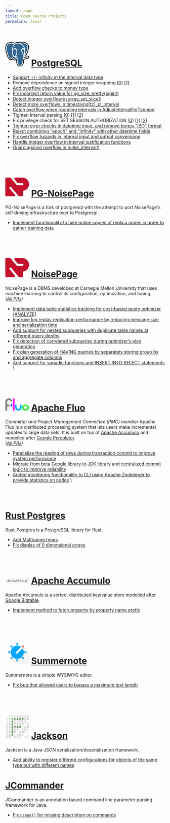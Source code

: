 ```yaml
---
layout: page
title: Open Source Projects
permalink: /oss/
---
```


# [<img src="/assets/img/pg_logo.png" width="75"/>](https://www.postgresql.org/) [PostgreSQL](https://www.postgresql.org/)
- [Support +/- infinity in the interval data type](https://git.postgresql.org/gitweb/?p=postgresql.git;a=commit;h=519fc1bd9e9d7b408903e44f55f83f6db30742b7)
- Remove dependence on signed integer wrapping [[0]](https://git.postgresql.org/gitweb/?p=postgresql.git;a=commit;h=9e9a2b7031f64e49fcaf28f21a4e70eb1212165f) [[1]](https://git.postgresql.org/gitweb/?p=postgresql.git;a=commit;h=108d2adb9e9e084cd57bf514d06ef4b954719ffa)
- [Add overflow checks to money type](https://git.postgresql.org/gitweb/?p=postgresql.git;a=commit;h=22b0ccd65d275d227a7d911aede12d34e1b5dfc9)
- [Fix incorrect return value for pg_size_pretty(bigint)](https://git.postgresql.org/gitweb/?p=postgresql.git;a=commit;h=b181062aa5727a013c96b64476f884c992b5068d)
- [Detect integer overflow in array_set_slice()](https://git.postgresql.org/gitweb/?p=postgresql.git;a=commit;h=991f8cf8abe244547093ddffcc4b9209076f3525)
- [Detect more overflows in timestamp[tz]_pl_interval](https://git.postgresql.org/gitweb/?p=postgresql.git;a=commit;h=4019285c064028fbf613f0e43766416a63b826db)
- [Catch overflow when rounding intervals in AdjustIntervalForTypmod](https://git.postgresql.org/gitweb/?p=postgresql.git;a=commit;h=5ebc9c90173f32cffe373a80835f157b9ebfa3bd)
- Tighten Interval parsing [[0]](https://git.postgresql.org/gitweb/?p=postgresql.git;a=commit;h=d6d1430f404386162831bc32906ad174b2007776) [[1]](https://git.postgresql.org/gitweb/?p=postgresql.git;a=commit;h=165d581f146b09543b832513ee00fead132ba6b1) [[2]](https://git.postgresql.org/gitweb/?p=postgresql.git;a=commit;h=617f9b7d4b10fec00a86802eeb34d7295c52d747)
- Fix privilege check for SET SESSION AUTHORIZATION [[0]](https://git.postgresql.org/gitweb/?p=postgresql.git;a=commit;h=0fef8775382886bef023aee67cb744711ed7a32f) [[1]](https://git.postgresql.org/gitweb/?p=postgresql.git;a=commit;h=9987a7bf34061ed5cffc4e5113da056358976e94) [[2]](https://git.postgresql.org/gitweb/?p=postgresql.git;a=commit;h=a0363ab7aafda7d16ae59e72d86866c02ad3d657)
- [Tighten error checks in datetime input, and remove bogus "ISO" format](https://git.postgresql.org/gitweb/?p=postgresql.git;a=commit;h=5b3c5953553bb9fb0b171abc6041e7c7e9ca5b4d)
- [Reject combining "epoch" and "infinity" with other datetime fields](https://git.postgresql.org/gitweb/?p=postgresql.git;a=commit;h=bcc704b52490492e6bd73c4444056b3e9644504d)
- [Fix overflow hazards in interval input and output conversions](https://git.postgresql.org/gitweb/?p=postgresql.git;a=commit;h=e39f9904671082c5ad3a2c5acbdbd028fa93bf35)
- [Handle integer overflow in interval justification functions](https://git.postgresql.org/gitweb/?p=postgresql.git;a=commit;h=54bd1e43ca56e323aef309dc2dc0e1391825ce68)
- [Guard against overflow in make_interval()](https://git.postgresql.org/gitweb/?p=postgresql.git;a=commit;h=b2d55447a563036579d6777f64a7483dceeab6ea)

<br/>
<br/>

# [<img src="/assets/img/noisepage-icon.svg" width="75"/>](https://github.com/cmu-db/postgres) [PG-NoisePage](https://github.com/cmu-db/postgres)
PG-NoisePage is a fork of postgresql with the attempt to port NoisePage's self driving infrastructure over to Postgresql.
- [Implement functionality to take online copies of replica nodes in order to gather training data](https://github.com/cmu-db/postgres/pull/19)
<br/>
<br/>

# [<img src="/assets/img/noisepage-icon.svg" width="75"/>](https://noise.page/) [NoisePage](https://noise.page/)
NoisePage is a DBMS developed at Carnegie Mellon University that uses machine learning to control its configuration, optimization, and tuning. \
*([All PRs](https://github.com/cmu-db/noisepage/pulls?q=is%3Apr+is%3Aclosed+author%3Ajkosh44))*
- [Implement data table statistics tracking for cost-based query optimizer (ANALYZE)](https://github.com/cmu-db/noisepage/pull/1450)
- [Improve log replay replication performance by reducing message size and serialization time](https://github.com/cmu-db/noisepage/pull/1572)
- [Add support for nested subqueries with duplicate table names at different query depths](https://github.com/cmu-db/noisepage/pull/1619)
- [Fix detection of correlated subqueries during optimizer’s plan generation](https://github.com/cmu-db/noisepage/pull/1405)
- [Fix plan generation of HAVING queries by separately storing group by and aggregate columns](https://github.com/cmu-db/noisepage/pull/1310)
- [Add support for variadic functions and INSERT INTO SELECT statements](https://github.com/cmu-db/noisepage/pull/1139) \
<br/>
<br/>

# [<img src="/assets/img/fluo-logo.png" width="75"/>](https://fluo.apache.org/) [Apache Fluo](https://fluo.apache.org/)
*Committer and Project Management Committee (PMC) member*
Apache Fluo is a distributed processing system that lets users make incremental updates to large data sets. It is built on top of [Apache Accumulo](https://accumulo.apache.org/) and modelled after [Google Percolator](https://research.google/pubs/pub36726/). \
*([All PRs](https://github.com/apache/fluo/pulls?q=is%3Apr+is%3Aclosed+author%3Ajkosh44))*
- [Parallelize the reading of rows during transaction commit to improve system performance](https://github.com/apache/fluo/pull/1080)
- [Migrate from beta Google library to JDK library](https://github.com/apache/fluo/pull/975) and [centralized commit logic to improve reliability](https://github.com/apache/fluo/pull/1001)
- [Added monitoring functionality to CLI using Apache Zookeeper to provide statistics on nodes](https://github.com/apache/fluo/pull/1087) \
<br/>
<br/>

# [Rust Postgres](https://github.com/sfackler/rust-postgres)
Rust-Postgres is a PostgreSQL library for Rust.
- [Add Multirange types](https://github.com/sfackler/rust-postgres/pull/963)
- [Fix display of 0 dimensional arrays](https://github.com/sfackler/rust-postgres-array/pull/12)
<br/>
<br/>

# [<img src="/assets/img/accumulo-logo.png" width="75"/>](https://accumulo.apache.org/) [Apache Accumulo](https://accumulo.apache.org/)
Apache Accumulo is a sorted, distributed key/value store modelled after [Google Bigtable](https://research.google/pubs/pub27898/).
- [Implement method to fetch property by property name prefix](https://github.com/apache/accumulo/pull/1701)
<br/>
<br/>

# [<img src="/assets/img/summernote-logo.png" width="75"/>](https://summernote.org/) [Summernote](https://summernote.org/)
Summernote is a simple WYSIWYG editor.
- [Fix bug that allowed users to bypass a maximum text length](https://github.com/summernote/summernote/pull/2865)
<br/>
<br/>

# [<img src="/assets/img/jackson-logo.png" width="75"/>](https://github.com/FasterXML/jackson) [Jackson](https://github.com/FasterXML/jackson)
Jackson is a Java JSON serialization/deserialization framework.
- [Add ability to register different configurations for objects of the same type but with different names](https://github.com/FasterXML/jackson-databind/pull/2523)

# [JCommander](https://jcommander.org/)
JCommander is an annotation based command line parameter parsing framework for Java.
- [Fix `usage()` for missing description on commands](https://github.com/cbeust/jcommander/commit/d5e14a9b43a450acc1f595e2d9a9536e47514b2a)
